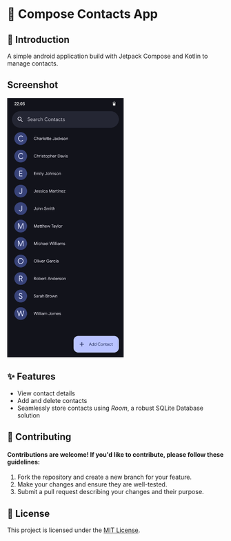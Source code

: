 # 📇 Compose Contacts App

## 🌟 Introduction

A simple android application build with Jetpack Compose and Kotlin to manage contacts.

## Screenshot

<img src="readme_image.png" width="270" alt="Screenshot of the app" />

## ✨ Features

- View contact details
- Add and delete contacts
- Seamlessly store contacts using *Room*, a robust SQLite Database solution

## 🤝 Contributing

#### Contributions are welcome! If you'd like to contribute, please follow these guidelines:

1. Fork the repository and create a new branch for your feature.
2. Make your changes and ensure they are well-tested.
3. Submit a pull request describing your changes and their purpose.

## 📄 License

This project is licensed under the [MIT License](LICENSE).
